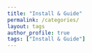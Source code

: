 ```yaml
---
title: "Install & Guide"
permalink: /categories/
layout: tags
author_profile: true
tags: ["Install & Guide"]
---
```

